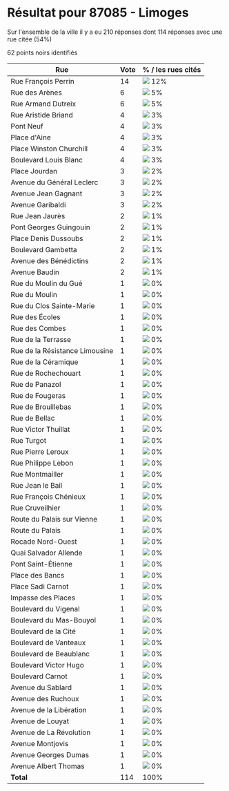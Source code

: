 # Résultat pour 87085 - Limoges

Sur l'ensemble de la ville il y a eu 210 réponses dont 114 réponses avec une rue citée (54%)

62 points noirs identifiés

| Rue | Vote | % / les rues cités|
|-----|------|-------------------|
| Rue François Perrin | 14 | <img src="../../img/bar_12.gif" />&nbsp;12%|
| Rue des Arènes | 6 | <img src="../../img/bar_5.gif" />&nbsp;5%|
| Rue Armand Dutreix | 6 | <img src="../../img/bar_5.gif" />&nbsp;5%|
| Rue Aristide Briand | 4 | <img src="../../img/bar_3.gif" />&nbsp;3%|
| Pont Neuf | 4 | <img src="../../img/bar_3.gif" />&nbsp;3%|
| Place d'Aine | 4 | <img src="../../img/bar_3.gif" />&nbsp;3%|
| Place Winston Churchill | 4 | <img src="../../img/bar_3.gif" />&nbsp;3%|
| Boulevard Louis Blanc | 4 | <img src="../../img/bar_3.gif" />&nbsp;3%|
| Place Jourdan | 3 | <img src="../../img/bar_2.gif" />&nbsp;2%|
| Avenue du Général Leclerc | 3 | <img src="../../img/bar_2.gif" />&nbsp;2%|
| Avenue Jean Gagnant | 3 | <img src="../../img/bar_2.gif" />&nbsp;2%|
| Avenue Garibaldi | 3 | <img src="../../img/bar_2.gif" />&nbsp;2%|
| Rue Jean Jaurès | 2 | <img src="../../img/bar_1.gif" />&nbsp;1%|
| Pont Georges Guingouin | 2 | <img src="../../img/bar_1.gif" />&nbsp;1%|
| Place Denis Dussoubs | 2 | <img src="../../img/bar_1.gif" />&nbsp;1%|
| Boulevard Gambetta | 2 | <img src="../../img/bar_1.gif" />&nbsp;1%|
| Avenue des Bénédictins | 2 | <img src="../../img/bar_1.gif" />&nbsp;1%|
| Avenue Baudin | 2 | <img src="../../img/bar_1.gif" />&nbsp;1%|
| Rue du Moulin du Gué | 1 | <img src="../../img/bar_0.gif" />&nbsp;0%|
| Rue du Moulin | 1 | <img src="../../img/bar_0.gif" />&nbsp;0%|
| Rue du Clos Sainte-Marie | 1 | <img src="../../img/bar_0.gif" />&nbsp;0%|
| Rue des Écoles | 1 | <img src="../../img/bar_0.gif" />&nbsp;0%|
| Rue des Combes | 1 | <img src="../../img/bar_0.gif" />&nbsp;0%|
| Rue de la Terrasse | 1 | <img src="../../img/bar_0.gif" />&nbsp;0%|
| Rue de la Résistance Limousine | 1 | <img src="../../img/bar_0.gif" />&nbsp;0%|
| Rue de la Céramique | 1 | <img src="../../img/bar_0.gif" />&nbsp;0%|
| Rue de Rochechouart | 1 | <img src="../../img/bar_0.gif" />&nbsp;0%|
| Rue de Panazol | 1 | <img src="../../img/bar_0.gif" />&nbsp;0%|
| Rue de Fougeras | 1 | <img src="../../img/bar_0.gif" />&nbsp;0%|
| Rue de Brouillebas | 1 | <img src="../../img/bar_0.gif" />&nbsp;0%|
| Rue de Bellac | 1 | <img src="../../img/bar_0.gif" />&nbsp;0%|
| Rue Victor Thuillat | 1 | <img src="../../img/bar_0.gif" />&nbsp;0%|
| Rue Turgot | 1 | <img src="../../img/bar_0.gif" />&nbsp;0%|
| Rue Pierre Leroux | 1 | <img src="../../img/bar_0.gif" />&nbsp;0%|
| Rue Philippe Lebon | 1 | <img src="../../img/bar_0.gif" />&nbsp;0%|
| Rue Montmailler | 1 | <img src="../../img/bar_0.gif" />&nbsp;0%|
| Rue Jean le Bail | 1 | <img src="../../img/bar_0.gif" />&nbsp;0%|
| Rue François Chénieux | 1 | <img src="../../img/bar_0.gif" />&nbsp;0%|
| Rue Cruveilhier | 1 | <img src="../../img/bar_0.gif" />&nbsp;0%|
| Route du Palais sur Vienne | 1 | <img src="../../img/bar_0.gif" />&nbsp;0%|
| Route du Palais | 1 | <img src="../../img/bar_0.gif" />&nbsp;0%|
| Rocade Nord-Ouest | 1 | <img src="../../img/bar_0.gif" />&nbsp;0%|
| Quai Salvador Allende | 1 | <img src="../../img/bar_0.gif" />&nbsp;0%|
| Pont Saint-Étienne | 1 | <img src="../../img/bar_0.gif" />&nbsp;0%|
| Place des Bancs | 1 | <img src="../../img/bar_0.gif" />&nbsp;0%|
| Place Sadi Carnot | 1 | <img src="../../img/bar_0.gif" />&nbsp;0%|
| Impasse des Places | 1 | <img src="../../img/bar_0.gif" />&nbsp;0%|
| Boulevard du Vigenal | 1 | <img src="../../img/bar_0.gif" />&nbsp;0%|
| Boulevard du Mas-Bouyol | 1 | <img src="../../img/bar_0.gif" />&nbsp;0%|
| Boulevard de la Cité | 1 | <img src="../../img/bar_0.gif" />&nbsp;0%|
| Boulevard de Vanteaux | 1 | <img src="../../img/bar_0.gif" />&nbsp;0%|
| Boulevard de Beaublanc | 1 | <img src="../../img/bar_0.gif" />&nbsp;0%|
| Boulevard Victor Hugo | 1 | <img src="../../img/bar_0.gif" />&nbsp;0%|
| Boulevard Carnot | 1 | <img src="../../img/bar_0.gif" />&nbsp;0%|
| Avenue du Sablard | 1 | <img src="../../img/bar_0.gif" />&nbsp;0%|
| Avenue des Ruchoux | 1 | <img src="../../img/bar_0.gif" />&nbsp;0%|
| Avenue de la Libération | 1 | <img src="../../img/bar_0.gif" />&nbsp;0%|
| Avenue de Louyat | 1 | <img src="../../img/bar_0.gif" />&nbsp;0%|
| Avenue de La Révolution | 1 | <img src="../../img/bar_0.gif" />&nbsp;0%|
| Avenue Montjovis | 1 | <img src="../../img/bar_0.gif" />&nbsp;0%|
| Avenue Georges Dumas | 1 | <img src="../../img/bar_0.gif" />&nbsp;0%|
| Avenue Albert Thomas | 1 | <img src="../../img/bar_0.gif" />&nbsp;0%|
| **Total** | 114 | 100%|
